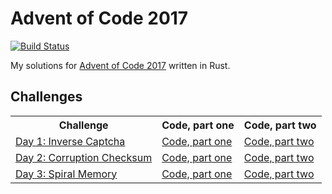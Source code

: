 # Advent of Code 2017

[![Build Status](https://travis-ci.org/xfix/advent-of-code-2017.svg?branch=master)](https://travis-ci.org/xfix/advent-of-code-2017)

My solutions for [Advent of Code 2017] written in Rust.

## Challenges

<table>
<tr>
    <th> Challenge
    <th> Code, part one
    <th> Code, part two
<tr>
    <td> <a href="https://adventofcode.com/2017/day/1">Day 1: Inverse Captcha</a>
    <td> <a href="https://github.com/xfix/advent-of-code-2017/blob/master/day1/src/main.rs">Code, part one</a>
    <td> <a href="https://github.com/xfix/advent-of-code-2017/blob/master/day1b/src/main.rs">Code, part two</a>
<tr>
    <td> <a href="https://adventofcode.com/2017/day/2">Day 2: Corruption Checksum</a>
    <td> <a href="https://github.com/xfix/advent-of-code-2017/blob/master/day2/src/main.rs">Code, part one</a>
    <td> <a href="https://github.com/xfix/advent-of-code-2017/blob/master/day2b/src/main.rs">Code, part two</a>
<tr>
    <td> <a href="https://adventofcode.com/2017/day/3">Day 3: Spiral Memory</a>
    <td> <a href="https://github.com/xfix/advent-of-code-2017/blob/master/day3/src/main.rs">Code, part one</a>
    <td> <a href="https://github.com/xfix/advent-of-code-2017/blob/master/day3b/src/main.rs">Code, part two</a>
</table>

[Advent of Code 2017]: https://adventofcode.com/2017
